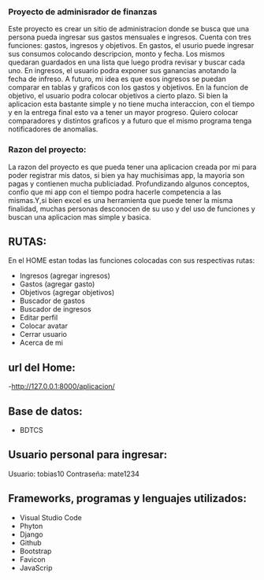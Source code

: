 
### Proyecto de adminisrador de finanzas

Este proyecto es crear un sitio de administracion donde se busca que una persona pueda ingresar sus gastos mensuales e ingresos. Cuenta con tres funciones: gastos, ingresos y objetivos.
En gastos, el usurio puede ingresar sus consumos colocando descripcion, monto y fecha. Los mismos quedaran guardados en una lista que luego prodra revisar y buscar cada uno. 
En ingresos, el usuario podra exponer sus ganancias anotando la fecha de infreso. A futuro, mi idea es que esos ingresos se puedan comparar en tablas y graficos con los gastos y objetivos. 
En la funcion de objetivo, el usuario podra colocar objetivos a cierto plazo.
Si bien la aplicacion esta bastante simple y no tiene mucha interaccion, con el tiempo y en la entrega final esto va a tener un mayor progreso. Quiero colocar comparadores y distintos graficos y a futuro que el mismo programa tenga notificadores de anomalias. 

### Razon del proyecto:
La razon del proyecto es que pueda tener una aplicacion creada por mi para poder registrar mis datos, si bien ya hay muchisimas app, la mayoria son pagas y contienen mucha publiciadad. Profundizando algunos conceptos, confio que mi app con el tiempo podra hacerle competencia a las mismas.Y,si bien excel es una herramienta que puede tener la misma finalidad, muchas personas desconocen de su uso y del uso de funciones y buscan una aplicacion mas simple y basica.

## RUTAS:
En el HOME estan todas las funciones colocadas con sus respectivas rutas:
- Ingresos (agregar ingresos)
- Gastos (agregar gasto)
- Objetivos (agregar objetivos)
- Buscador de gastos
- Buscador de ingresos
- Editar perfil
- Colocar avatar
- Cerrar usuario 
- Acerca de mi

## url del Home:
-http://127.0.0.1:8000/aplicacion/ 

## Base de datos:
- BDTCS

## Usuario personal para ingresar:
Usuario: tobias10
Contraseña: mate1234

## Frameworks, programas y lenguajes utilizados:
- Visual Studio Code
- Phyton
- Django 
- Github
- Bootstrap
- Favicon
- JavaScrip